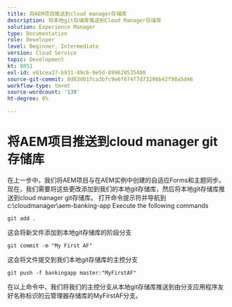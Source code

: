 ```yaml
---
title: 将AEM项目推送到cloud manager存储库
description: 将本地git存储库推送到Cloud Manager存储库
solution: Experience Manager
type: Documentation
role: Developer
level: Beginner, Intermediate
version: Cloud Service
topic: Development
kt: 8851
exl-id: e61cea37-b931-49c6-9e5d-899628535480
source-git-commit: 8d83d01fca3bfc9e6f674f7d73298b42f98a5d46
workflow-type: tm+mt
source-wordcount: '139'
ht-degree: 0%

---
```


# 将AEM项目推送到cloud manager git存储库

在上一步中，我们将AEM项目与在AEM实例中创建的自适应Forms和主题同步。
现在，我们需要将这些更改添加到我们的本地git存储库，然后将本地git存储库推送到cloud manager git存储库。
打开命令提示符并导航到c:\cloudmanager\aem-banking-app Execute the following commands

```
git add .
```

这会将新文件添加到本地git存储库的阶段分支

```
git commit -m "My First AF"
```

这会将文件提交到我们本地git存储库的主控分支

```
git push -f bankingapp master:"MyFirstAF"
```

在以上命令中，我们将我们的主控分支从本地git存储库推送到由分支应用程序友好名称标识的云管理器存储库的MyFirstAF分支。
